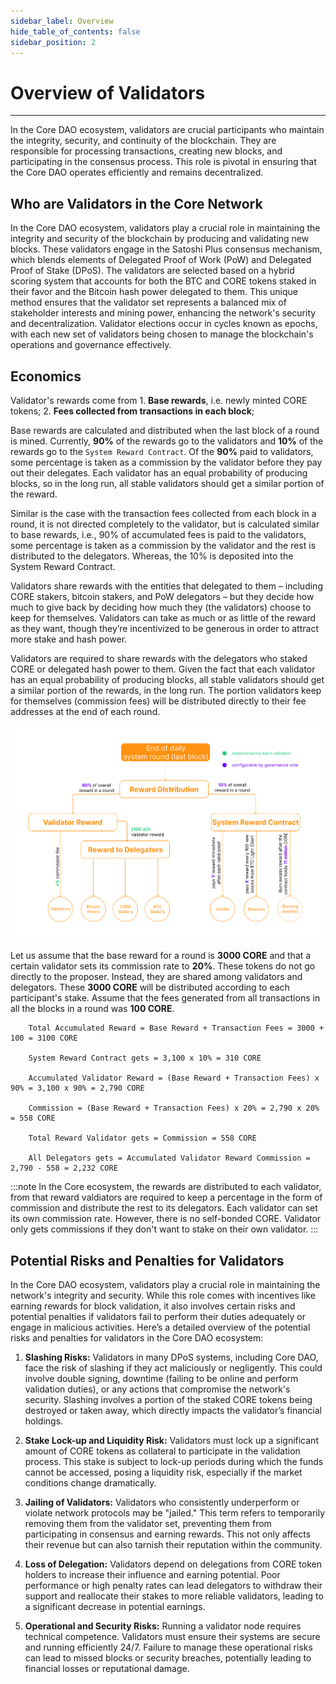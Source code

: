 ```yaml
---
sidebar_label: Overview
hide_table_of_contents: false
sidebar_position: 2
---
```


# Overview of Validators
---

In the Core DAO ecosystem, validators are crucial participants who maintain the integrity, security, and continuity of the blockchain. They are responsible for processing transactions, creating new blocks, and participating in the consensus process. This role is pivotal in ensuring that the Core DAO operates efficiently and remains decentralized.

## Who are Validators in the Core Network

In the Core DAO ecosystem, validators play a crucial role in maintaining the integrity and security of the blockchain by producing and validating new blocks. These validators engage in the Satoshi Plus consensus mechanism, which blends elements of Delegated Proof of Work (PoW) and Delegated Proof of Stake (DPoS). The validators are selected based on a hybrid scoring system that accounts for both the BTC and CORE tokens staked in their favor and the Bitcoin hash power delegated to them. This unique method ensures that the validator set represents a balanced mix of stakeholder interests and mining power, enhancing the network's security and decentralization. Validator elections occur in cycles known as epochs, with each new set of validators being chosen to manage the blockchain's operations and governance effectively.

## Economics
Validator's rewards come from 
    1. **Base rewards**, i.e. newly minted CORE tokens;
    2. **Fees collected from transactions in each block**;

Base rewards are calculated and distributed when the last block of a round is mined. Currently, **90%** of the rewards go to the validators and **10%** of the rewards go to the `System Reward Contract`. Of the **90%** paid to validators, some percentage is taken as a commission by the validator before they pay out their delegates. Each validator has an equal probability of producing blocks, so in the long run, all stable validators should get a similar portion of the reward.

Similar is the case with the transaction fees collected from each block in a round, it is not directed completely to the validator, but is calculated similar to base rewards, i.e., 90% of accumulated fees is paid to the validators, some percentage is taken as a commission by the validator and the rest is distributed to the delegators. Whereas, the 10% is deposited into the System Reward Contract.

Validators share rewards with the entities that delegated to them – including CORE stakers, bitcoin stakers, and PoW delegators – but they decide how much to give back by deciding how much they (the validators) choose to keep for themselves. Validators can take as much or as little of the reward as they want, though they’re incentivized to be generous in order to attract more stake and hash power.

Validators are required to share rewards with the delegators who staked CORE or delegated hash power to them. Given the fact that each validator has an equal probability of producing blocks, all stable validators should get a similar portion of the rewards, in the long run. The portion validators keep for themselves (commission fees) will be distributed directly to their fee addresses at the end of each round. 

![validator-reward-distribution](../../../static/img/validator/Reward-Distribution.png)

Let us assume that the base reward for a round is **3000 CORE** and that a certain validator sets its commission rate to **20%**. These tokens do not go directly to the proposer. Instead, they are shared among validators and delegators. These **3000 CORE** will be distributed according to each participant's stake. Assume that the fees generated from all transactions in all the blocks in a round was **100 CORE**.

```maths
    Total Accumulated Reward = Base Reward + Transaction Fees = 3000 + 100 = 3100 CORE

    System Reward Contract gets = 3,100 x 10% = 310 CORE  

    Accumulated Validator Reward = (Base Reward + Transaction Fees) x 90% = 3,100 x 90% = 2,790 CORE

    Commission = (Base Reward + Transaction Fees) x 20% = 2,790 x 20% = 558 CORE

    Total Reward Validator gets = Commission = 558 CORE

    All Delegators gets = Accumulated Validator Reward Commission = 2,790 - 558 = 2,232 CORE
```

:::note
In the Core ecosystem, the rewards are distributed to each validator, from that reward valdiators are required to keep a percentage in the form of commission and distribute the rest to its delegators. Each validator can set its own commission rate. However, there is no self-bonded CORE. Validator only gets commissions if they don't want to stake on their own validator.
:::

## Potential Risks and Penalties for Validators
In the Core DAO ecosystem, validators play a crucial role in maintaining the network's integrity and security. While this role comes with incentives like earning rewards for block validation, it also involves certain risks and potential penalties if validators fail to perform their duties adequately or engage in malicious activities. Here’s a detailed overview of the potential risks and penalties for validators in the Core DAO ecosystem:

1. **Slashing Risks:** Validators in many DPoS systems, including Core DAO, face the risk of slashing if they act maliciously or negligently. This could involve double signing, downtime (failing to be online and perform validation duties), or any actions that compromise the network's security. Slashing involves a portion of the staked CORE tokens being destroyed or taken away, which directly impacts the validator’s financial holdings.

2. **Stake Lock-up and Liquidity Risk:** Validators must lock up a significant amount of CORE tokens as collateral to participate in the validation process. This stake is subject to lock-up periods during which the funds cannot be accessed, posing a liquidity risk, especially if the market conditions change dramatically.

3. **Jailing of Validators:** Validators who consistently underperform or violate network protocols may be "jailed." This term refers to temporarily removing them from the validator set, preventing them from participating in consensus and earning rewards. This not only affects their revenue but can also tarnish their reputation within the community.

4. **Loss of Delegation:** Validators depend on delegations from CORE token holders to increase their influence and earning potential. Poor performance or high penalty rates can lead delegators to withdraw their support and reallocate their stakes to more reliable validators, leading to a significant decrease in potential earnings.

5. **Operational and Security Risks:** Running a validator node requires technical competence. Validators must ensure their systems are secure and running efficiently 24/7. Failure to manage these operational risks can lead to missed blocks or security breaches, potentially leading to financial losses or reputational damage.
